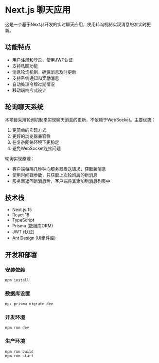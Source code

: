 # Next.js 聊天应用

这是一个基于Next.js开发的实时聊天应用，使用轮询机制实现消息的准实时更新。

## 功能特点

- 用户注册和登录，使用JWT认证
- 支持私聊功能
- 消息轮询机制，确保消息及时更新
- 支持系统通知和奖励消息
- 自动处理令牌过期情况
- 移动端响应式设计

## 轮询聊天系统

本项目采用轮询机制来实现聊天消息的更新，不依赖于WebSocket。主要优势：

1. 更简单的实现方式
2. 更好的浏览器兼容性
3. 在复杂网络环境下更稳定
4. 避免WebSocket连接问题

轮询实现原理：
- 客户端每隔几秒钟向服务器发送请求，获取新消息
- 使用时间戳参数，只获取上次轮询后的新消息
- 服务器返回新消息后，客户端将其添加到消息列表中

## 技术栈

- Next.js 15
- React 18
- TypeScript
- Prisma (数据库ORM)
- JWT (认证)
- Ant Design (UI组件库)

## 开发和部署

### 安装依赖

```bash
npm install
```

### 数据库设置

```bash
npx prisma migrate dev
```

### 开发环境

```bash
npm run dev
```

### 生产环境

```bash
npm run build
npm run start
``` 